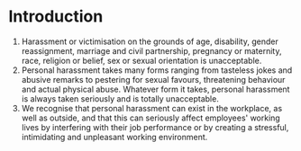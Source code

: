 # Introduction

1. Harassment or victimisation on the grounds of age, disability, gender reassignment, marriage and civil partnership, pregnancy or maternity, race, religion or belief, sex or sexual orientation is unacceptable.
2. Personal harassment takes many forms ranging from tasteless jokes and abusive remarks to pestering for sexual favours, threatening behaviour and actual physical abuse. Whatever form it takes, personal harassment is always taken seriously and is totally unacceptable.
3. We recognise that personal harassment can exist in the workplace, as well as outside, and that this can seriously affect employees' working lives by interfering with their job performance or by creating a stressful, intimidating and unpleasant working environment.
